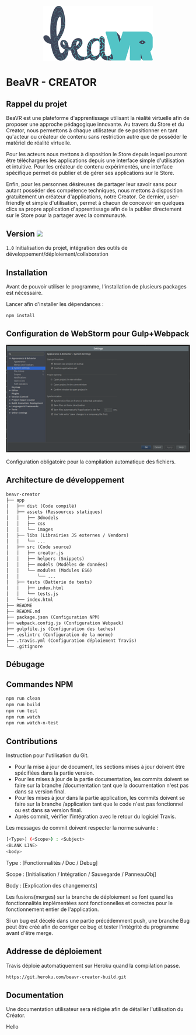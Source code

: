 <p align="center">
<img width="300" src="/README/2017_logo_beavr.png">
</p>

# BeaVR - CREATOR

## Rappel du projet

BeaVR est une plateforme d'apprentissage utilisant la réalité virtuelle afin de proposer une approche pédagogique innovante. Au travers du Store et du Creator, nous permettons à chaque utilisateur de se positionner en tant qu'acteur ou créateur de contenu sans restriction autre que de posséder le matériel de réalité virtuelle.

Pour les acteurs nous mettons à disposition le Store depuis lequel pourront être téléchargées les applications depuis une interface simple d'utilisation et intuitive.
Pour les créateur de contenu expérimentés, une interface spécifique permet de publier et de gérer ses applications sur le Store.

Enfin, pour les personnes désireuses de partager leur savoir sans pour autant posséder des compétence techniques, nous mettons à disposition gratuitement un créateur d'applications, notre Creator. Ce dernier, user-friendly et simple d'utilisation, permet à chacun de concevoir en quelques clics sa propre application d'apprentissage afin de la publier directement sur le Store pour la partager avec la communauté.

## Version <img style="width:10%; text-align:center;s" src="https://travis-ci.com/ekersale/beavr-creator.svg?token=x7qbxW6dvqqfhQ4xsHKt&branch=master">

`1.0` Initialisation du projet, intégration des outils de développement/déploiement/collaboration


## Installation

Avant de pouvoir utiliser le programme, l'installation de plusieurs packages est nécessaire.

Lancer afin d'installer les dépendances :
```bash
npm install
```

## Configuration de WebStorm pour Gulp+Webpack

<img src="/README/Conf-Gulp-Files.png">

Configuration obligatoire pour la compilation automatique des fichiers.

## Architecture de développement

```
beavr-creator
├── app
│   ├── dist (Code compilé)
│   ├── assets (Ressources statiques)
│   │   ├── 3dmodels
│   │   ├── css
│   │   └── images
│   ├── libs (Librairies JS externes / Vendors)
│   │   └── ...
│   ├── src (Code source)
│   │   ├── creator.js
│   │   ├── helpers (Snippets)
│   │   ├── models (Modèles de données)
│   │   └── modules (Modules ES6)
│   │       └── ...
│   ├── tests (Batterie de tests)
│   │   ├── index.html
│   │   └── tests.js
│   └── index.html
├── README
├── README.md
├── package.json (Configuration NPM)
├── webpack.config.js (Configuration Webpack)
├── gulpfile.js (Configuration des taches)
├── .eslintrc (Configuration de la norme)
├── .travis.yml (Configuration déploiement Travis)
└── .gitignore
```

## Débugage



## Commandes NPM

```bash
npm run clean
npm run build
npm run test
npm run watch
npm run watch-n-test
```

## Contributions

Instruction pour l'utilisation du Git.
* Pour la mise à jour de document, les sections mises à jour doivent être spécifiées dans la partie version.
* Pour les mises à jour de la partie documentation, les commits doivent se faire sur la branche /documentation tant que la documentation n'est pas dans sa version final.
* Pour les mises à jour dans la partie application, les commits doivent se faire sur la branche /application tant que le code n'est pas fonctionnel ou est dans sa version final.
* Après commit, vérifier l'intégration avec le retour du logiciel Travis.

Les messages de commit doivent respecter la norme suivante : 

```sh
[<Type>] (<Scope>) : <Subject>
<BLANK LINE>
<body>
```

Type 	: [Fonctionnalités / Doc / Debug]

Scope	: [Initialisation / Intégration / Sauvegarde / PanneauObj]

Body	: [Explication des changements]

Les fusions(merges) sur la branche de déploiement se font quand les fonctionnalités implémentées sont fonctionnelles et correctes pour le fonctionnement entier de l'application.

Si un bug est décelé dans une partie précédemment push, une branche Bug peut être créé afin de corriger ce bug et tester l'intégrité du programme avant d'être merge.


## Addresse de déploiement

Travis déploie automatiquement sur Heroku quand la compilation passe.

```sh
https://git.heroku.com/beavr-creator-build.git
```

## Documentation

Une documentation utilisateur sera rédigée afin de détailler l'utilisation du Créator. 

Hello
